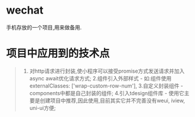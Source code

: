 # wechat
手机存放的一个项目,用来做备用.
# 项目中应用到的技术点
>  1. 对http请求进行封装,使小程序可以接受promise方式发送请求并加入async await优化请求方式; 
>  2.组件引入外部样式 - 如:组件使用 externalClasses: ['wrap-custom-row-num'],
>  3.自定义封装组件 - components中都是自己封装的组件;
>  4.引入tdesign组件库 - 使用它主要是创建项目中推荐,因此使用,目前其实它并不完善没有weui, iview, uni-ui方便;